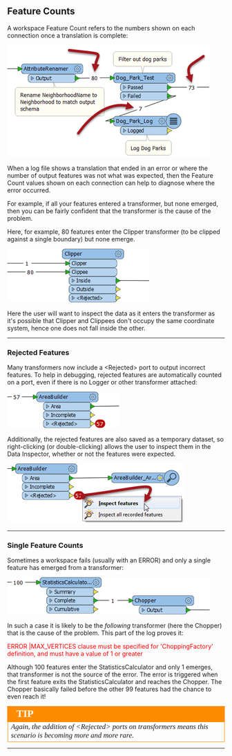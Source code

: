 ## Feature Counts ##
A workspace Feature Count refers to the numbers shown on each connection once a translation is complete:

![](./Images/Img3.57.FeatureCounts.png)

When a log file shows a translation that ended in an error or where the number of output features was not what was expected, then the Feature Count values shown on each connection can help to diagnose where the error occurred.

For example, if all your features entered a transformer, but none emerged, then you can be fairly confident that the transformer is the cause of the problem.

Here, for example, 80 features enter the Clipper transformer (to be clipped against a single boundary) but none emerge.

![](./Images/Img3.58.FeatureCountNoFeatures.png)

Here the user will want to inspect the data as it enters the transformer as it's possible that Clipper and Clippees don't occupy the same coordinate system, hence one does not fall inside the other.

---

### Rejected Features ###

Many transformers now include a <Rejected\> port to output incorrect features. To help in debugging, rejected features are automatically counted on a <Rejected> port, even if there is no Logger or other transformer attached:

![](./Images/Img3.59.RejectedPort.png)

Additionally, the rejected features are also saved as a temporary dataset, so right-clicking (or double-clicking) allows the user to inspect them in the Data Inspector, whether or not the features were expected.

![](./Images/Img3.59.RejectedPortInspect.png)

---

### Single Feature Counts ###
Sometimes a workspace fails (usually with an ERROR) and only a single feature has emerged from a transformer:

![](./Images/Img3.60.FirstFeatureIsBad.png)

In such a case it is likely to be the *following* transformer (here the Chopper) that is the cause of the problem. This part of the log proves it:

<span style="color:red">ERROR |MAX_VERTICES clause must be specified for 'ChoppingFactory' definition, and must have a value of 1 or greater</red>

Although 100 features enter the StatisticsCalculator and only 1 emerges, that transformer is not the source of the error. The error is triggered when the first feature exits the StatisticsCalculator and reaches the Chopper. The Chopper basically failed before the other 99 features had the chance to even reach it!


<!--Tip Section--> 

<table style="border-spacing: 0px">
<tr>
<td style="vertical-align:middle;background-color:darkorange;border: 2px solid darkorange">
<i class="fa fa-info-circle fa-lg fa-pull-left fa-fw" style="color:white;padding-right: 12px;vertical-align:text-top"></i>
<span style="color:white;font-size:x-large;font-weight: bold;font-family:serif">TIP</span>
</td>
</tr>

<tr>
<td style="border: 1px solid darkorange">
<span style="font-family:serif; font-style:italic; font-size:larger">
Again, the addition of &lt;Rejected&gt; ports on transformers means this scenario is becoming more and more rare.
</span>
</td>
</tr>
</table>

---



